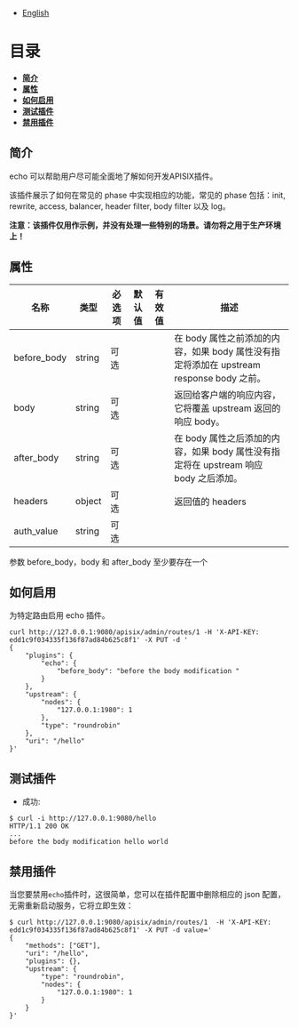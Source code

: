 <!--
#
# Licensed to the Apache Software Foundation (ASF) under one or more
# contributor license agreements.  See the NOTICE file distributed with
# this work for additional information regarding copyright ownership.
# The ASF licenses this file to You under the Apache License, Version 2.0
# (the "License"); you may not use this file except in compliance with
# the License.  You may obtain a copy of the License at
#
#     http://www.apache.org/licenses/LICENSE-2.0
#
# Unless required by applicable law or agreed to in writing, software
# distributed under the License is distributed on an "AS IS" BASIS,
# WITHOUT WARRANTIES OR CONDITIONS OF ANY KIND, either express or implied.
# See the License for the specific language governing permissions and
# limitations under the License.
#
-->

- [English](../../plugins/echo.md)

# 目录

- [**简介**](#简介)
- [**属性**](#属性)
- [**如何启用**](#如何启用)
- [**测试插件**](#测试插件)
- [**禁用插件**](#禁用插件)

## 简介

echo 可以帮助用户尽可能全面地了解如何开发APISIX插件。

该插件展示了如何在常见的 phase 中实现相应的功能，常见的 phase 包括：init, rewrite, access, balancer, header filter, body filter 以及 log。

**注意：该插件仅用作示例，并没有处理一些特别的场景。请勿将之用于生产环境上！**

## 属性

| 名称        | 类型   | 必选项 | 默认值 | 有效值 | 描述                                                                                     |
| ----------- | ------ | ------ | ------ | ------ | ---------------------------------------------------------------------------------------- |
| before_body | string | 可选   |        |        | 在 body 属性之前添加的内容，如果 body 属性没有指定将添加在 upstream response body 之前。 |
| body        | string | 可选   |        |        | 返回给客户端的响应内容，它将覆盖 upstream 返回的响应 body。                              |
| after_body  | string | 可选   |        |        | 在 body 属性之后添加的内容，如果 body 属性没有指定将在 upstream 响应 body 之后添加。     |
| headers     | object | 可选   |        |        | 返回值的 headers                                                                         |
| auth_value  | string | 可选   |        |        |                                                                                          |

参数 before_body，body 和 after_body 至少要存在一个

## 如何启用

为特定路由启用 echo 插件。

```shell
curl http://127.0.0.1:9080/apisix/admin/routes/1 -H 'X-API-KEY: edd1c9f034335f136f87ad84b625c8f1' -X PUT -d '
{
    "plugins": {
        "echo": {
            "before_body": "before the body modification "
        }
    },
    "upstream": {
        "nodes": {
            "127.0.0.1:1980": 1
        },
        "type": "roundrobin"
    },
    "uri": "/hello"
}'
```

## 测试插件

* 成功:

```shell
$ curl -i http://127.0.0.1:9080/hello
HTTP/1.1 200 OK
...
before the body modification hello world
```

## 禁用插件

当您要禁用`echo`插件时，这很简单，您可以在插件配置中删除相应的 json 配置，无需重新启动服务，它将立即生效：

```shell
$ curl http://127.0.0.1:9080/apisix/admin/routes/1  -H 'X-API-KEY: edd1c9f034335f136f87ad84b625c8f1' -X PUT -d value='
{
    "methods": ["GET"],
    "uri": "/hello",
    "plugins": {},
    "upstream": {
        "type": "roundrobin",
        "nodes": {
            "127.0.0.1:1980": 1
        }
    }
}'
```
